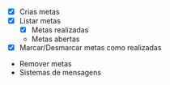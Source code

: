 - [x] Crias metas
- [x] Listar metas
    - [x] Metas realizadas
    - Metas abertas
- [x] Marcar/Desmarcar metas como realizadas
- Remover metas
- Sistemas de mensagens